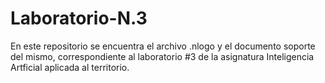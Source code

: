 # Laboratorio-N.3
En este repositorio se encuentra el archivo .nlogo y el documento soporte del mismo, correspondiente al laboratorio #3 de la asignatura 
Inteligencia Artficial aplicada al territorio.
